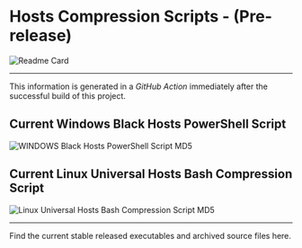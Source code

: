 # Hosts Compression Scripts - (Pre-release)

![Readme Card](https://github-readme-stats.vercel.app/api/pin/?username=Lateralus138&repo=hosts-compression-scripts)

---

This information is generated in a *GitHub Action* immediately after the successful build of this project.

## Current Windows Black Hosts PowerShell Script

![WINDOWS Black Hosts PowerShell Script MD5](https://img.shields.io/endpoint?url=https://raw.githubusercontent.com/Lateralus138/hosts-compression-scripts/master/docs/json/compress_steven_black_hosts_x86_md5.json)

## Current Linux Universal Hosts Bash Compression Script

![Linux Universal Hosts Bash Compression Script MD5](https://img.shields.io/endpoint?url=https://raw.githubusercontent.com/Lateralus138/hosts-compression-scripts/master/docs/json/compress_linux_generic_hosts_bash_script_md5.json)

---

Find the current stable released executables and archived source files here.
